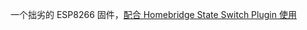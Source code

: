 一个拙劣的 ESP8266 固件，[配合 Homebridge State Switch Plugin 使用](https://github.com/muzea/homebridge-state-switch)
